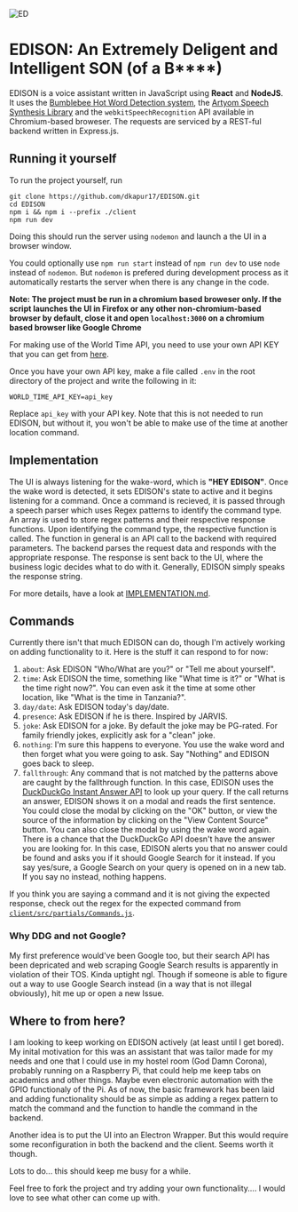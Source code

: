 ![ED](./design_assets/Logo.ico)
# EDISON: An Extremely Deligent and Intelligent SON (of a B****)

EDISON is a voice assistant written in JavaScript using **React** and **NodeJS**. It uses the [Bumblebee Hot Word Detection system](https://github.com/jaxcore/bumblebee-hotword), the [Artyom Speech Synthesis Library](https://sdkcarlos.github.io/sites/artyom.html) and the `webkitSpeechRecognition` API available in Chromium-based broweser. The requests are serviced by a REST-ful backend written in Express.js.

## Running it yourself

To run the project yourself, run
```
git clone https://github.com/dkapur17/EDISON.git
cd EDISON
npm i && npm i --prefix ./client
npm run dev
```

Doing this should run the server using `nodemon` and launch a the UI in a browser window.

You could optionally use `npm run start` instead of `npm run dev` to use `node` instead of `nodemon`. But `nodemon` is prefered during development process as it automatically restarts the server when there is any change in the code.

**Note: The project must be run in a chromium based broweser only. If the script launches the UI in Firefox or any other non-chromium-based browser by default, close it and open `localhost:3000` on a chromium based browser like Google Chrome**

For making use of the World Time API, you need to use your own API KEY that you can get from [here](http://worldtimeapi.org/).

Once you have your own API key, make a file called `.env` in the root directory of the project and write the following in it:
```
WORLD_TIME_API_KEY=api_key
```
Replace `api_key` with your API key. Note that this is not needed to run EDISON, but without it, you won't be able to make use of the time at another location command.

## Implementation

The UI is always listening for the wake-word, which is **"HEY EDISON"**. Once the wake word is detected, it sets EDISON's state to active and it begins listening for a command. Once a command is recieved, it is passed through a speech parser which uses Regex patterns to identify the command type. An array is used to store regex patterns and their respective response functions. Upon identifying the command type, the respective function is called. The function in general is an API call to the backend with required parameters. The backend parses the request data and responds with the appropriate response. The response is sent back to the UI, where the business logic decides what to do with it. Generally, EDISON simply speaks the response string.

For more details, have a look at [IMPLEMENTATION.md](./IMPLEMENTATION.md).

## Commands

Currently there isn't that much EDISON can do, though I'm actively working on adding functionality to it. Here is the stuff it can respond to for now:

1. `about`: Ask EDISON "Who/What are you?" or "Tell me about yourself".
2. `time`: Ask EDISON the time, something like "What time is it?" or "What is the time right now?". You can even ask it the time at some other location, like "What is the time in Tanzania?".
3. `day/date`: Ask EDISON today's day/date.
4. `presence`: Ask EDISON if he is there. Inspired by JARVIS.
5. `joke`: Ask EDISON for a joke. By default the joke may be PG-rated. For family friendly jokes, explicitly ask for a "clean" joke.
6. `nothing`: I'm sure this happens to everyone. You use the wake word and then forget what you were going to ask. Say "Nothing" and EDISON goes back to sleep.
7. `fallthrough`: Any command that is not matched by the patterns above are caught by the fallthrough function. In this case, EDISON uses the [DuckDuckGo Instant Answer API](https://github.com/jawerty/node-ddg) to look up your query. If the call returns an answer, EDISON shows it on a modal and reads the first sentence. You could close the modal by clicking on the "OK" button, or view the source of the information by clicking on the "View Content Source" button. You can also close the modal by using the wake word again. There is a chance that the DuckDuckGo API doesn't have the answer you are looking for. In this case, EDISON alerts you that no answer could be found and asks you if it should Google Search for it instead. If you say yes/sure, a Google Search on your query is opened on in a new tab. If you say no instead, nothing happens.

If you think you are saying a command and it is not giving the expected response, check out the regex for the expected command from [`client/src/partials/Commands.js`](./client/src/partials/Commands.js).

### Why DDG and not Google?

My first preference would've been Google too, but their search API has been depricated and web scraping Google Search results is apparently in violation of their TOS. Kinda uptight ngl. Though if someone is able to figure out a way to use Google Search instead (in a way that is not illegal obviously), hit me up or open a new Issue.

## Where to from here?

I am looking to keep working on EDISON actively (at least until I get bored). My inital motivation for this was an assistant that was tailor made for my needs and one that I could use in my hostel room (God Damn Corona), probably running on a Raspberry Pi, that could help me keep tabs on academics and other things. Maybe even electronic automation with the GPIO functionaly of the Pi. As of now, the basic framework has been laid and adding functionality should be as simple as adding a regex pattern to match the command and the function to handle the command in the backend. 

Another idea is to put the UI into an Electron Wrapper. But this would require some reconfiguration in both the backend and the client. Seems worth it though.

Lots to do... this should keep me busy for a while.

Feel free to fork the project and try adding your own functionality.... I would love to see what other can come up with.